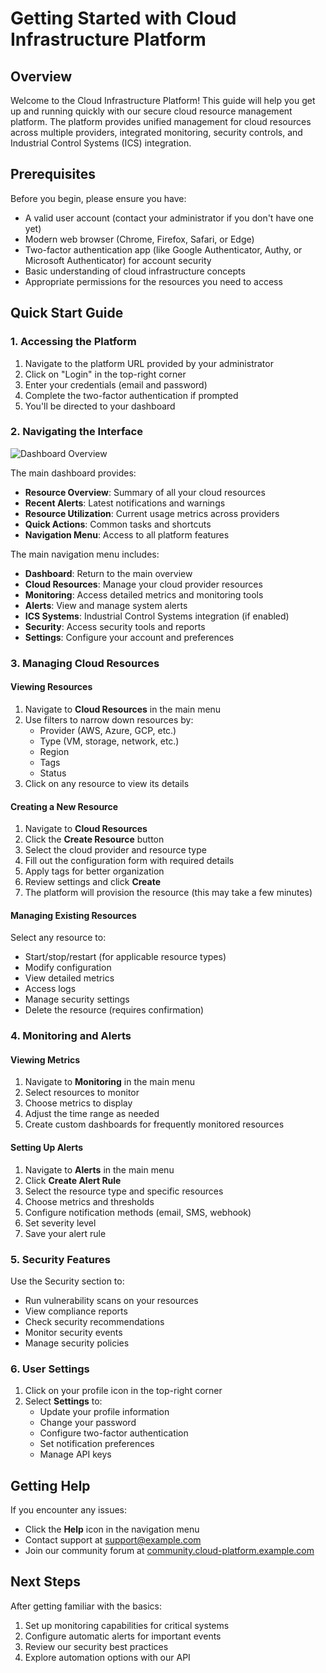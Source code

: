 # Getting Started with Cloud Infrastructure Platform

## Overview

Welcome to the Cloud Infrastructure Platform! This guide will help you get up and running quickly with our secure cloud resource management platform. The platform provides unified management for cloud resources across multiple providers, integrated monitoring, security controls, and Industrial Control Systems (ICS) integration.

## Prerequisites

Before you begin, please ensure you have:

- A valid user account (contact your administrator if you don't have one yet)
- Modern web browser (Chrome, Firefox, Safari, or Edge)
- Two-factor authentication app (like Google Authenticator, Authy, or Microsoft Authenticator) for account security
- Basic understanding of cloud infrastructure concepts
- Appropriate permissions for the resources you need to access

## Quick Start Guide

### 1. Accessing the Platform

1. Navigate to the platform URL provided by your administrator
2. Click on "Login" in the top-right corner
3. Enter your credentials (email and password)
4. Complete the two-factor authentication if prompted
5. You'll be directed to your dashboard

### 2. Navigating the Interface

![Dashboard Overview](/static/images/dashboard-overview.png)

The main dashboard provides:

- **Resource Overview**: Summary of all your cloud resources
- **Recent Alerts**: Latest notifications and warnings
- **Resource Utilization**: Current usage metrics across providers
- **Quick Actions**: Common tasks and shortcuts
- **Navigation Menu**: Access to all platform features

The main navigation menu includes:

- **Dashboard**: Return to the main overview
- **Cloud Resources**: Manage your cloud provider resources
- **Monitoring**: Access detailed metrics and monitoring tools
- **Alerts**: View and manage system alerts
- **ICS Systems**: Industrial Control Systems integration (if enabled)
- **Security**: Access security tools and reports
- **Settings**: Configure your account and preferences

### 3. Managing Cloud Resources

#### Viewing Resources

1. Navigate to **Cloud Resources** in the main menu
2. Use filters to narrow down resources by:
   - Provider (AWS, Azure, GCP, etc.)
   - Type (VM, storage, network, etc.)
   - Region
   - Tags
   - Status
3. Click on any resource to view its details

#### Creating a New Resource

1. Navigate to **Cloud Resources**
2. Click the **Create Resource** button
3. Select the cloud provider and resource type
4. Fill out the configuration form with required details
5. Apply tags for better organization
6. Review settings and click **Create**
7. The platform will provision the resource (this may take a few minutes)

#### Managing Existing Resources

Select any resource to:

- Start/stop/restart (for applicable resource types)
- Modify configuration
- View detailed metrics
- Access logs
- Manage security settings
- Delete the resource (requires confirmation)

### 4. Monitoring and Alerts

#### Viewing Metrics

1. Navigate to **Monitoring** in the main menu
2. Select resources to monitor
3. Choose metrics to display
4. Adjust the time range as needed
5. Create custom dashboards for frequently monitored resources

#### Setting Up Alerts

1. Navigate to **Alerts** in the main menu
2. Click **Create Alert Rule**
3. Select the resource type and specific resources
4. Choose metrics and thresholds
5. Configure notification methods (email, SMS, webhook)
6. Set severity level
7. Save your alert rule

### 5. Security Features

Use the Security section to:

- Run vulnerability scans on your resources
- View compliance reports
- Check security recommendations
- Monitor security events
- Manage security policies

### 6. User Settings

1. Click on your profile icon in the top-right corner
2. Select **Settings** to:
   - Update your profile information
   - Change your password
   - Configure two-factor authentication
   - Set notification preferences
   - Manage API keys

## Getting Help

If you encounter any issues:

- Click the **Help** icon in the navigation menu
- Contact support at [support@example.com](mailto:support@example.com)
- Join our community forum at [community.cloud-platform.example.com](https://community.cloud-platform.example.com)

## Next Steps

After getting familiar with the basics:

1. Set up monitoring capabilities for critical systems
2. Configure automatic alerts for important events
3. Review our security best practices
4. Explore automation options with our API
